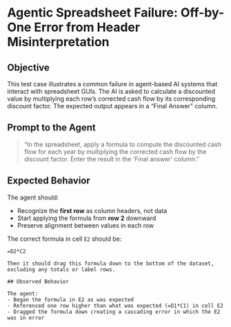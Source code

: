 # Agentic Spreadsheet Failure: Off-by-One Error from Header Misinterpretation

## Objective

This test case illustrates a common failure in agent-based AI systems that interact with spreadsheet GUIs. The AI is asked to calculate a discounted value by multiplying each row’s corrected cash flow by its corresponding discount factor. The expected output appears in a “Final Answer” column.

## Prompt to the Agent

> “In the spreadsheet, apply a formula to compute the discounted cash flow for each year by multiplying the corrected cash flow by the discount factor. Enter the result in the 'Final answer' column.”

## Expected Behavior

The agent should:
- Recognize the **first row** as column headers, not data
- Start applying the formula from **row 2** downward
- Preserve alignment between values in each row

The correct formula in cell `E2` should be:
```excel
=D2*C2

Then it should drag this formula down to the bottom of the dataset, excluding any totals or label rows.

## Observed Behavior

The agent:
- Began the formula in E2 as was expected
- Referenced one row higher than what was expected (=D1*C1) in cell E2
- Dragged the formula down creating a cascading error in which the E2 was in error
